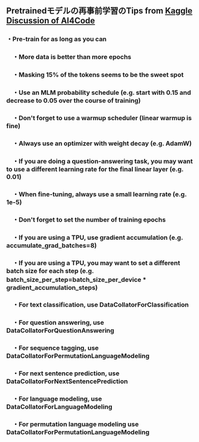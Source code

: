 ## Pretrainedモデルの再事前学習のTips from [Kaggle Discussion of AI4Code](https://www.kaggle.com/competitions/AI4Code/discussion/335294)

###  ・Pre-train for as long as you can
### 　・More data is better than more epochs
### 　・Masking 15% of the tokens seems to be the sweet spot
### 　・Use an MLM probability schedule (e.g. start with 0.15 and decrease to 0.05 over the course of training)
### 　・Don't forget to use a warmup scheduler (linear warmup is fine)
### 　・Always use an optimizer with weight decay (e.g. AdamW)
### 　・If you are doing a question-answering task, you may want to use a different learning rate for the final linear layer (e.g. 0.01)
### 　・When fine-tuning, always use a small learning rate (e.g. 1e-5)
### 　・Don't forget to set the number of training epochs
### 　・If you are using a TPU, use gradient accumulation (e.g. accumulate_grad_batches=8)
### 　・If you are using a TPU, you may want to set a different batch size for each step (e.g. batch_size_per_step=batch_size_per_device *　gradient_accumulation_steps)
### 　・For text classification, use DataCollatorForClassification
### 　・For question answering, use DataCollatorForQuestionAnswering
### 　・For sequence tagging, use DataCollatorForPermutationLanguageModeling
### 　・For next sentence prediction, use DataCollatorForNextSentencePrediction
### 　・For language modeling, use DataCollatorForLanguageModeling
### 　・For permutation language modeling use DataCollatorForPermutationLanguageModeling
